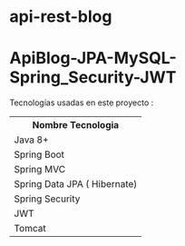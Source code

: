 # api-rest-blog

<h1>ApiBlog-JPA-MySQL-Spring_Security-JWT</h1>

<p>
Tecnologías usadas en este proyecto : 
</p>
<table>
  <tr>
    <th>Nombre Tecnologia</th>
  </tr>
  <tr>
    <td>Java 8+</td>
    </tr>
  <tr>
    <td>Spring Boot</td>
  </tr>
  <tr>
    <td>Spring MVC</td>
  </tr>
  <tr>
    <td>Spring Data JPA ( Hibernate)</td>
  </tr>
  <tr>
    <td>Spring Security</td>
  </tr>
  <tr>
    <td>JWT</td>
  </tr>
  <tr>
    <td>Tomcat</td>   
  </tr>
</table>
